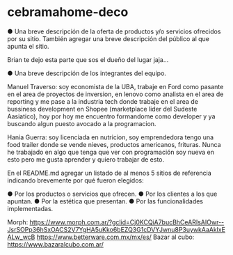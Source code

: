 # cebramahome-deco

● Una breve descripción de la oferta de productos y/o servicios ofrecidos por su
sitio. También agregar una breve descripción del público al que apunta el sitio.

Brian te dejo esta parte que sos el dueño del lugar jaja...

● Una breve descripción de los integrantes del equipo.

Manuel Traverso: soy economista de la UBA, trabaje en Ford como pasante en el area de proyectos de inversion, en lenovo como analista en el area de reporting y me pase a la industria tech donde trabaje en el area de bussiness development en Shopee (marketplace lider del Sudeste Aasiatico), hoy por hoy me encuentro formandome como developer y ya buscando algun puesto avocado a la programacion.

Hania Guerra: soy licenciada en nutricion, soy emprendedora tengo una food trailer donde se vende nieves, productos americanos, frituras. Nunca he trabajado en algo que tenga que ver con programación soy nueva en esto pero me gusta aprender y quiero trabajar de esto.

En el README.md agregar un listado de al menos 5 sitios de referencia
indicando brevemente por qué fueron elegidos:

● Por los productos o servicios que ofrecen.
● Por los clientes a los que apuntan.
● Por la estética que presentan.
● Por las funcionalidades implementadas.

Morph: https://www.morph.com.ar/?gclid=Cj0KCQiA7bucBhCeARIsAIOwr--JsrSOPp36hSxOACS2V7YgHA5uKko6bEZQ3G1cDVYJwnu8P3uywkAaAklxEALw_wcB
https://www.betterware.com.mx/mx/es/
Bazar al cubo: https://www.bazaralcubo.com.ar/

